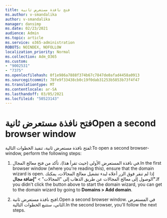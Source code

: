 ```yaml
---
title: فتح نافذة مستعرض ثانية
ms.author: v-smandalika
author: v-smandalika
manager: dansimp
ms.date: 02/23/2021
audience: Admin
ms.topic: article
ms.service: o365-administration
ROBOTS: NOINDEX, NOFOLLOW
localization_priority: Normal
ms.collection: Adm_O365
ms.custom:
- "9002531"
- "7375"
ms.openlocfilehash: 0f1e986a7888f374b67c7847de0afad4458a0913
ms.sourcegitcommit: 78fe9f33438cb0c19f0dab31253b5853b73f4f47
ms.translationtype: MT
ms.contentlocale: ar-SA
ms.lasthandoff: 03/05/2021
ms.locfileid: "50523143"
---
```

# <a name="open-a-second-browser-window"></a><span data-ttu-id="d3e1a-102">فتح نافذة مستعرض ثانية</span><span class="sxs-lookup"><span data-stu-id="d3e1a-102">Open a second browser window</span></span>

<span data-ttu-id="d3e1a-103">لفتح نافذة مستعرض ثانية، تنفيذ الخطوات التالية:</span><span class="sxs-lookup"><span data-stu-id="d3e1a-103">To open a second browser-window, perform the following steps:</span></span>

1. <span data-ttu-id="d3e1a-104">في نافذة المستعرض الأولى (حيث تقرأ هذا)، تأكد من فتح معالج المجال.</span><span class="sxs-lookup"><span data-stu-id="d3e1a-104">In the first browser window (where you're reading this), ensure that the domain wizard is open.</span></span> <span data-ttu-id="d3e1a-105">إذا لم تنقر فوق الزر أعلاه لبدء تشغيل معالج المجالات، يمكنك الوصول إلى معالج المجالات عن طريق الذهاب إلى "المجالات" > **"إضافة مجال".**</span><span class="sxs-lookup"><span data-stu-id="d3e1a-105">If you didn't click the button above to start the domain wizard, you can get to the domain wizard by going to **Domains > Add domain**.</span></span>

2. <span data-ttu-id="d3e1a-106">افتح نافذة مستعرض ثانية.</span><span class="sxs-lookup"><span data-stu-id="d3e1a-106">Open a second browser window.</span></span> <span data-ttu-id="d3e1a-107">في المستعرض الثاني، ستتبع الخطوات التالية.</span><span class="sxs-lookup"><span data-stu-id="d3e1a-107">In the second browser, you'll follow the next steps.</span></span>

